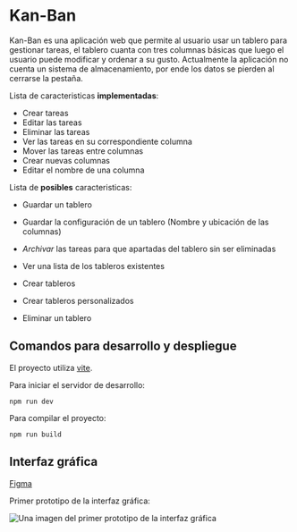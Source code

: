 # Kan-Ban

Kan-Ban es una aplicación web que permite al usuario usar un tablero para gestionar tareas, el tablero cuanta con tres columnas básicas que luego el usuario puede modificar y ordenar a su gusto.
Actualmente la aplicación no cuenta un sistema de almacenamiento, por ende los datos se pierden al cerrarse la pestaña.

Lista de caracteristicas **implementadas**:

* Crear tareas
* Editar las tareas
* Eliminar las tareas 
* Ver las tareas en su correspondiente columna
* Mover las tareas entre columnas
* Crear nuevas columnas 
* Editar el nombre de una columna

Lista de **posibles** caracteristicas:

* Guardar un tablero
* Guardar la configuración de un tablero (Nombre y ubicación de las columnas)

* *Archivar* las tareas para que apartadas del tablero sin ser eliminadas  
* Ver una lista de los tableros existentes
* Crear tableros
* Crear tableros personalizados
* Eliminar un tablero

## Comandos para desarrollo y despliegue

El proyecto utiliza [vite](https://vitejs.dev/).

Para iniciar el servidor de desarrollo:

```
npm run dev
```

Para compilar el proyecto:

```
npm run build
```

## Interfaz gráfica

[Figma](https://www.figma.com/file/0kf41Bkdv5guhAoJBRkgAn/Kan-Ban?type=design&node-id=1%3A5&t=9FKY6mhJblsCZ5iF-1)

Primer prototipo de la interfaz gráfica:

![Una imagen del primer prototipo de la interfaz gráfica](https://i.postimg.cc/zvwMtxHC/Kan-Ban-Prototipe.png)